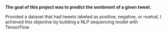 **The goal of this project was to predict the sentiment of a given tweet.**

Provided a dataset that had tweets labeled as positive, negative, or nuetral, 
I achieved this objective by building a NLP sequencing model with TensorFlow.
